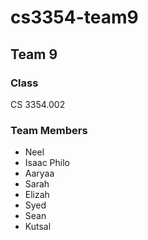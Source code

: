 # cs3354-team9
## Team 9
### Class
CS 3354.002
### Team Members
- Neel 
- Isaac Philo
- Aaryaa 
- Sarah 
- Elizah 
- Syed 
- Sean 
- Kutsal 
